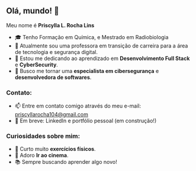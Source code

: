## Olá, mundo! 👋

Meu nome é **Priscylla L. Rocha Lins**

- 🎓 Tenho Formação em Química, e Mestrado em Radiobiologia
- 🔭 Atualmente sou uma professora em transição de carreira para a área de tecnologia e segurança digital.
- 🌱 Estou me dedicando ao aprendizado em **Desenvolvimento Full Stack** e **CyberSecurity**.
- 👯 Busco me tornar uma **especialista em cibersegurança** e **desenvolvedora de softwares**.

### Contato: 

- 📫 Entre em contato comigo através do meu e-mail: priscyllarocha104@gmail.com
- 💼 Em breve: LinkedIn e portfólio pessoal (em construção!)

### Curiosidades sobre mim:

- 💪 Curto muito **exercícios físicos**.
- 🍿 Adoro **Ir ao cinema**.
- 📚 Sempre buscando aprender algo novo!


